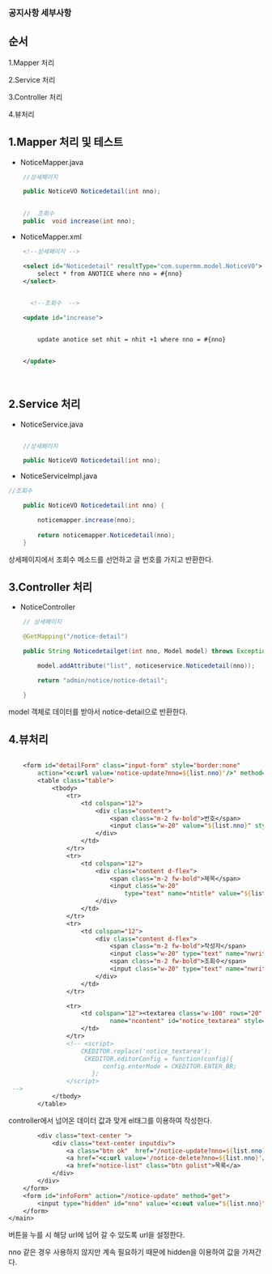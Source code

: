 ### 공지사항 세부사항

순서
---


1.Mapper 처리

2.Service 처리

3.Controller 처리

4.뷰처리


1.Mapper 처리 및 테스트
---
- NoticeMapper.java

```java
	//상세페이지

	public NoticeVO Noticedetail(int nno);

    
	//  조회수
	public  void increase(int nno);


```
- NoticeMapper.xml

```xml
	<!--상세페이지 -->

	<select id="Noticedetail" resultType="com.supermm.model.NoticeVO">
		select * from ANOTICE where nno = #{nno}
	</select>

        
      <!--조회수  --> 

	<update id="increase">


		update anotice set nhit = nhit +1 where nno = #{nno}


	</update>


```

&nbsp;

2.Service 처리
---

- NoticeService.java

```java

	//상세페이지

	public NoticeVO Noticedetail(int nno);


```

- NoticeServicelmpl.java

```java
//조회수

	public NoticeVO Noticedetail(int nno) {

		noticemapper.increase(nno);
		
		return noticemapper.Noticedetail(nno);
	}

```
상세페이지에서 조회수 메소드를 선언하고 글 번호를 가지고 반환한다.


3.Controller 처리
---
- NoticeController

```java
	// 상세페이지

	@GetMapping("/notice-detail")

	public String Noticedetailget(int nno, Model model) throws Exception {

		model.addAttribute("list", noticeservice.Noticedetail(nno));

		return "admin/notice/notice-detail";

	}

```

model 객체로 데이터를 받아서  notice-detail으로 반환한다.



4.뷰처리
---


```jsp

	<form id="detailForm" class="input-form" style="border:none"
		action="<c:url value='notice-update?nno=${list.nno}'/>" method="post">
		<table class="table">
			<tbody>
				<tr>
					<td colspan="12">
						<div class="content">
							<span class="m-2 fw-bold">번호</span> 
							<input class="w-20" value="${list.nno}" style="border:none; margin-left:20px" readonly/>
						</div>
					</td>
				</tr>
				<tr>
					<td colspan="12">
						<div class="content d-flex">
							<span class="m-2 fw-bold">제목</span>
							<input class="w-20"
								type="text" name="ntitle" value="${list.ntitle}" style="border:none; margin-left:20px" readonly/>
						</div>
					</td>
				</tr>
				<tr>
					<td colspan="12">
						<div class="content d-flex">
							<span class="m-2 fw-bold">작성자</span>
							<input class="w-20" type="text" name="nwriter_id" value="${list.nwriter_id}" readonly="readonly" style="border:none; margin-left:10px"/>
							<span class="m-2 fw-bold">조회수</span>
							<input class="w-20" type="text" name="nwriter_id" value="${list.nhit}" readonly="readonly" style="border:none; margin-left:10px"/>
						</div>
					</td>
				</tr>

				<tr>
					<td colspan="12"><textarea class="w-100" rows="20"
							name="ncontent" id="notice_textarea" style="border: none; padding:10px" readonly>${list.ncontent}</textarea>
					</td>
				</tr>
				<!-- <script>
					CKEDITOR.replace('notice_textarea');
					 CKEDITOR.editorConfig = function(config){
		                  config.enterMode = CKEDITOR.ENTER_BR;
		               };
				</script>
 -->
			</tbody>
		</table>


```

controller에서 넘어온 데이터 값과 맞게 el태그를 이용하여 작성한다.



```jsp
		<div class="text-center ">
			<div class="text-center inputdiv">
				<a class="btn ok"  href="/notice-update?nno=${list.nno}" >수정</a>
				<a href="<c:url value='/notice-delete?nno=${list.nno}'/>" onClick="alert('삭제하시겠습니까?')"class="btn reset" >삭제</a>
				<a href="notice-list" class="btn golist">목록</a>
			</div>
		</div>
	</form>
	<form id="infoForm" action="/notice-update" method="get">
		<input type="hidden" id="nno" value='<c:out value="${list.nno}"/>'>
	</form>
</main>

```
버튼을 누를 시 해당 url에 넘어 갈 수 있도록 url을 설정한다.

nno 같은 경우 사용하지 않지만 계속 필요하기 때문에 hidden을 이용하여 값을 가져간다.